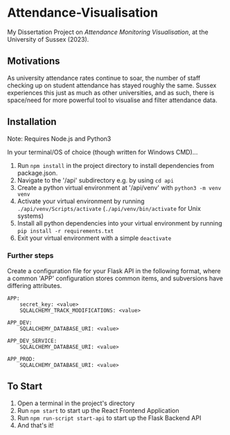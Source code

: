 # Attendance-Visualisation
My Dissertation Project on *Attendance Monitoring Visualisation*, at the University of Sussex (2023).

## Motivations
As university attendance rates continue to soar, the number of staff checking up on student attendance has stayed roughly the same. Sussex experiences this just as much as other universities, and as such, there is space/need for more powerful tool to visualise and filter attendance data.

## Installation
Note: Requires Node.js and Python3

In your terminal/OS of choice (though written for Windows CMD)...
1. Run ```npm install``` in the project directory to install dependencies from package.json.
2. Navigate to the '/api' subdirectory e.g. by using ```cd api```
3. Create a python virtual environment at '/api/venv' with ```python3 -m venv venv```
4. Activate your virtual environment by running ```./api/venv/Scripts/activate``` (```./api/venv/bin/activate``` for Unix systems)
5. Install all python dependencies into your virtual environment by running ```pip install -r requirements.txt```
6. Exit your virtual environment with a simple ```deactivate```

### Further steps
Create a configuration file for your Flask API in the following format, where a common 'APP' configuration stores common items, and subversions have differing attributes.
```
APP:
    secret_key: <value>
    SQLALCHEMY_TRACK_MODIFICATIONS: <value>

APP_DEV:
    SQLALCHEMY_DATABASE_URI: <value>

APP_DEV_SERVICE:
    SQLALCHEMY_DATABASE_URI: <value>

APP_PROD:
    SQLALCHEMY_DATABASE_URI: <value>
```
## To Start
1. Open a terminal in the project's directory
2. Run `npm start` to start up the React Frontend Application
3. Run `npm run-script start-api` to start up the Flask Backend API
4. And that's it!